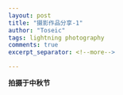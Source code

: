 ```yaml
---
layout: post
title: "摄影作品分享-1"
author: "Toseic"
tags: lightning photography
comments: true
excerpt_separator: <!--more-->

---
```


**拍摄于中秋节**
<!--more-->
